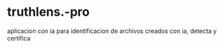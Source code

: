 # truthlens.-pro
aplicacion con ia para identificacion de archivos creados con ia, detecta y certifica 
